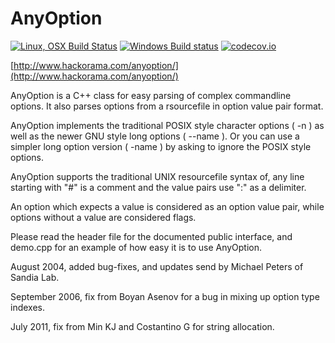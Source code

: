 # AnyOption

[![Linux, OSX Build Status](https://travis-ci.org/hackorama/AnyOption.svg?branch=master)](https://travis-ci.org/hackorama/AnyOption)
[![Windows Build status](https://ci.appveyor.com/api/projects/status/8e6ugxoc9nju0005?svg=true)](https://ci.appveyor.com/project/hackorama/anyoption)
[![codecov.io](https://codecov.io/github/hackorama/AnyOption/coverage.svg?branch=master)](https://codecov.io/github/hackorama/AnyOption?branch=master)


[http://www.hackorama.com/anyoption/](http://www.hackorama.com/anyoption/)

AnyOption is a C++ class for easy parsing of complex commandline options. It also parses options from a rsourcefile in option value pair format. 

AnyOption implements the traditional POSIX style character options ( -n ) as well as the newer GNU style long options ( --name ). Or you can use a simpler long option version ( -name ) by asking to ignore the POSIX style options. 

AnyOption supports the traditional UNIX resourcefile syntax of, any line starting with "#" is a comment and the value pairs use ":" as a delimiter. 

An option which expects a value is considered as an option value pair, while options without a value are considered flags. 

Please read the header file for the documented public interface, and demo.cpp for an example of how easy it is to use AnyOption. 

August 2004, added bug-fixes, and updates send by Michael Peters of Sandia Lab. 

September 2006, fix from Boyan Asenov for a bug in mixing up option type indexes. 

July 2011, fix from Min KJ and Costantino G for string allocation. 
